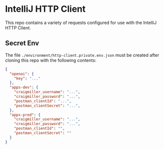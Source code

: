 # IntelliJ HTTP Client

This repo contains a variety of requests configured for use with the IntelliJ HTTP Client.

## Secret Env

The file `./environment/http-client.private.env.json` must be created after cloning this repo with the following contents:

```json
{
  "openai": {
    "key": "..."
  },
  "apps-dev": {
    "craigmiller_username": "...",
    "craigmiller_password": "...",
    "postman_clientId": "...",
    "postman_clientSecret": "...",
  },
  "apps-prod": {
    "craigmiller_username": "...",
    "craigmiller_password": "...",
    "postman_clientId": "",
    "postman_clientSecret": ""
  }
}
```